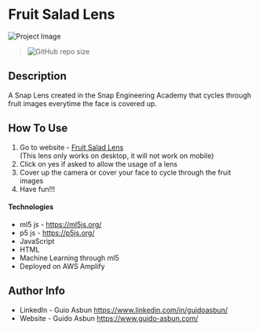 # Fruit Salad Lens

![Project Image](https://git-readme-images.s3.amazonaws.com/snap-lens.png)

> ![GitHub repo size](https://img.shields.io/github/repo-size/guidoasbun/ml5-SEA-lens)

## Description

A Snap Lens created in the Snap Engineering Academy that cycles through fruit images everytime the face is covered up.

## How To Use

1. Go to website - [Fruit Salad Lens](https://master.d3vg7evzr2kth2.amplifyapp.com/)  
    (This lens only works on desktop, it will not work on mobile)
2. Click on yes if asked to allow the usage of a lens
3. Cover up the camera or cover your face to cycle through the fruit images
4. Have fun!!!

#### Technologies

- ml5 js - https://ml5js.org/
- p5 js - https://p5js.org/
- JavaScript
- HTML
- Machine Learning through ml5
- Deployed on AWS Amplify

## Author Info

- LinkedIn - Guio Asbun https://www.linkedin.com/in/guidoasbun/
- Website - Guido Asbun https://www.guido-asbun.com/
